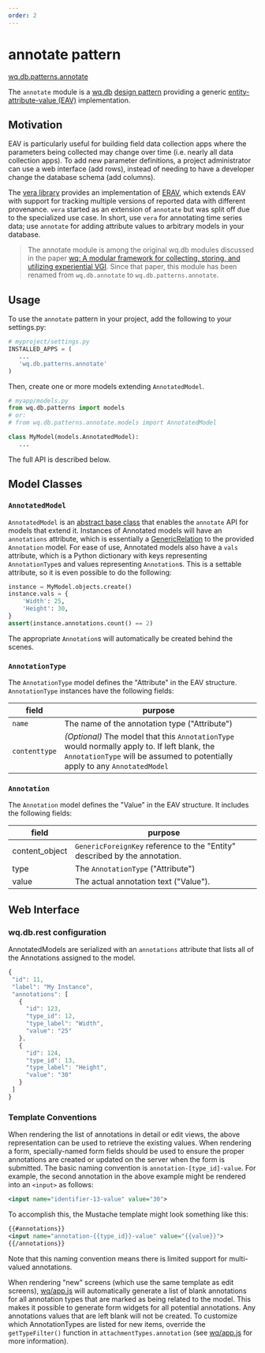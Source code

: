 ```yaml
---
order: 2
---
```


annotate pattern
================

[wq.db.patterns.annotate]

The `annotate` module is a [wq.db]&nbsp;[design pattern] providing a generic [entity-attribute-value (EAV)] implementation.

## Motivation

EAV is particularly useful for building field data collection apps where the parameters being collected may change over time (i.e. nearly all data collection apps). To add new parameter definitions, a project administrator can use a web interface (add rows), instead of needing to have a developer change the database schema (add columns).

The [vera library] provides an implementation of [ERAV], which extends EAV with support for tracking multiple versions of reported data with different provenance.  `vera` started as an extension of `annotate` but was split off due to the specialized use case.  In short, use `vera` for annotating time series data; use `annotate` for adding attribute values to arbitrary models in your database.

> The annotate module is among the original wq.db modules discussed in the paper [wq: A modular framework for collecting, storing, and utilizing experiential VGI](http://wq.io/research/framework).  Since that paper, this module has been renamed from `wq.db.annotate` to `wq.db.patterns.annotate`.

## Usage

To use the `annotate` pattern in your project, add the following to your settings.py:

```python
# myproject/settings.py
INSTALLED_APPS = (
   ...
   'wq.db.patterns.annotate'
)
```

Then, create one or more models extending `AnnotatedModel`.
```python
# myapp/models.py
from wq.db.patterns import models
# or:
# from wq.db.patterns.annotate.models import AnnotatedModel

class MyModel(models.AnnotatedModel):
   ...
```

The full API is described below.

## Model Classes

### `AnnotatedModel`
`AnnotatedModel` is an [abstract base class] that enables the `annotate` API for models that extend it.  Instances of Annotated models will have an `annotations` attribute, which is essentially a [GenericRelation] to the provided `Annotation` model.  For ease of use, Annotated models also have a `vals` attribute, which is a Python dictionary with keys representing `AnnotationType`s and values representing `Annotation`s.  This is a settable attribute, so it is even possible to do the following:

```python
instance = MyModel.objects.create()
instance.vals = {
    'Width': 25,
    'Height': 30,
}
assert(instance.annotations.count() == 2)
```
The appropriate `Annotation`s will automatically be created behind the scenes.

### `AnnotationType`

The `AnnotationType` model defines the "Attribute" in the EAV structure.  `AnnotationType` instances have the following fields:

field | purpose
------|---------
`name` | The name of the annotation type ("Attribute")
`contenttype` | *(Optional)* The model that this `AnnotationType` would normally apply to.  If left blank, the `AnnotationType` will be assumed to potentially apply to any `AnnotatedModel`

### `Annotation`

The `Annotation` model defines the "Value" in the EAV structure. It includes the following fields:

field | purpose
------|---------
content_object | `GenericForeignKey` reference to the "Entity" described by the annotation. 
type | The `AnnotationType` ("Attribute")
value | The actual annotation text ("Value").

## Web Interface

### wq.db.rest configuration
AnnotatedModels are serialized with an `annotations` attribute that lists all of the Annotations assigned to the model.
 
 ```javascript
{
  "id": 11,
  "label": "My Instance",
  "annotations": [
    {
      "id": 123, 
      "type_id": 12,
      "type_label": "Width",
      "value": "25"
    },
    {
      "id": 124, 
      "type_id": 13,
      "type_label": "Height",
      "value": "30"
    }
  ]
}
```

### Template Conventions

When rendering the list of annotations in detail or edit views, the above representation can be used to retrieve the existing values.  When rendering a form, specially-named form fields should be used to ensure the proper annotations are created or updated on the server when the form is submitted.  The basic naming convention is `annotation-[type_id]-value`.  For example, the second annotation in the above example might be rendered into an `<input>` as follows:

```xml
<input name="identifier-13-value" value="30">
```

To accomplish this, the Mustache template might look something like this:
```xml
{{#annotations}}
<input name="annotation-{{type_id}}-value" value="{{value}}">
{{/annotations}}
```

Note that this naming convention means there is limited support for multi-valued annotations.

When rendering "new" screens (which use the same template as edit screens), [wq/app.js] will automatically generate a list of blank annotations for all annotation types that are marked as being related to the model.  This makes it possible to generate form widgets for all potential annotations.  Any annotations values that are left blank will not be created.  To customize which AnnotationTypes are listed for new items, override the `getTypeFilter()` function in `attachmentTypes.annotation` (see [wq/app.js] for more information).

[wq.db.patterns.annotate]: https://github.com/wq/wq.db/blob/master/patterns/annotate
[wq.db]: http://wq.io/wq.db
[design pattern]: http://wq.io/docs/about-patterns
[Entity-Attribute-Value (EAV)]: http://en.wikipedia.org/wiki/Entity%E2%80%93attribute%E2%80%93value_model
[vera library]: http://wq.io/vera
[ERAV]: http://wq.io/docs/erav
[REST API]: http://wq.io/docs/about-rest
[chart]: http://wq.io/docs/chart
[search]: http://wq.io/docs/search
[abstract base class]: https://docs.djangoproject.com/en/1.7/topics/db/models/#abstract-base-classes
[NaturalKeyModel]: http://wq.io/docs/natural-key
[natural key]: http://wq.io/docs/natural-key
[ModelManager]: https://docs.djangoproject.com/en/1.7/topics/db/managers/
[GenericRelation]: https://docs.djangoproject.com/en/1.7/ref/contrib/contenttypes/#django.contrib.contenttypes.fields.GenericRelation
[wq/app.js]: http://wq.io/docs/app-js
